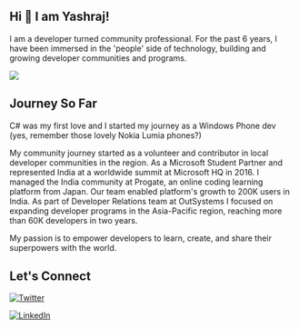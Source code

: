 ## Hi 👋 I am Yashraj!

I am a developer turned community professional. For the past 6 years, I have been immersed in the 'people' side of technology, building and growing developer communities and programs.

![](https://media.licdn.com/dms/image/D5616AQFNaXtfig2YtA/profile-displaybackgroundimage-shrink_350_1400/0/1700306832623?e=1705536000&v=beta&t=O_05S-voalga992pEceO8PhXMh2e4fgjXS94pCGglWQ)

## Journey So Far

C# was my first love and I started my journey as a Windows Phone dev (yes, remember those lovely Nokia Lumia phones?)

My community journey started as a volunteer and contributor in local developer communities in the region. As a Microsoft Student Partner and represented India at a worldwide summit at Microsoft HQ in 2016. I managed the India community at Progate, an online coding learning platform from Japan. Our team enabled platform's growth to 200K users in India. As part of Developer Relations team at OutSystems I focused on expanding developer programs in the Asia-Pacific region, reaching more than 60K developers in two years.

My passion is to empower developers to learn, create, and share their superpowers with the world.

## Let's Connect

[![Twitter][1.1]][1.2]

[1.1]: https://img.shields.io/badge/Twitter-1DA1F2?style=for-the-badge&logo=twitter&logoColor=white
[1.2]: https://twitter.com/yashrajnayak

[![LinkedIn][2.1]][2.2]

[2.1]: https://img.shields.io/badge/LinkedIn-0077B5?style=for-the-badge&logo=linkedin&logoColor=white
[2.2]: https://www.linkedin.com/in/yashrajnayak
